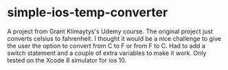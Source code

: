 # simple-ios-temp-converter

A project from Grant Klimaytys's Udemy course. The original project just converts celsius to fahrenheit. I thought it would be a nice challenge to give the user the option to convert from C to F or from F to C. Had to add a switch statement and a couple of extra variables to make it work. Only tested on the Xcode 8 simulator for ios 10.
